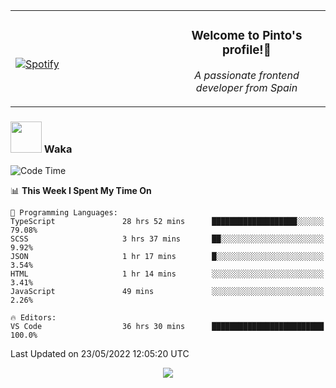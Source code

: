 <table width="100%" align="center"> 
  <tr>
  <td width="50%">
      
&nbsp; <br> [![Spotify](https://novatorem-zeta-rust.vercel.app/api/spotify)](https://open.spotify.com/user/novatorem-zeta-rust)

  </td>
  <td width="50%">
    <h3 align="center">Welcome to Pinto's profile!👋</h3>
    <p align="center"><em>A passionate frontend developer from Spain</em></p>
  </td>
  </table>

### <img src="https://media.giphy.com/media/VgCDAzcKvsR6OM0uWg/giphy.gif" width="50"> Waka

  <!--START_SECTION:waka-->
![Code Time](http://img.shields.io/badge/Code%20Time-410%20hrs%2012%20mins-blue)

📊 **This Week I Spent My Time On** 

```text
💬 Programming Languages: 
TypeScript               28 hrs 52 mins      ███████████████████░░░░░░   79.08% 
SCSS                     3 hrs 37 mins       ██░░░░░░░░░░░░░░░░░░░░░░░   9.92% 
JSON                     1 hr 17 mins        █░░░░░░░░░░░░░░░░░░░░░░░░   3.54% 
HTML                     1 hr 14 mins        ░░░░░░░░░░░░░░░░░░░░░░░░░   3.41% 
JavaScript               49 mins             ░░░░░░░░░░░░░░░░░░░░░░░░░   2.26%

🔥 Editors: 
VS Code                  36 hrs 30 mins      █████████████████████████   100.0%

```


 Last Updated on 23/05/2022 12:05:20 UTC
<!--END_SECTION:waka-->

<div align="center">
<img src="https://github-readme-stats-gilt-tau.vercel.app/api/top-langs/?username=pinto-hub&layout=compact&theme=dracula" />
</div>
